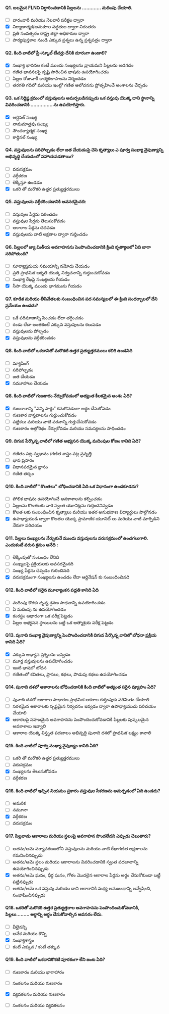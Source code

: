 #### Q1. బలమైన FLNని నిర్ధారించడానికి పిల్లలను ............. మదింపు చేయాలి.

- [ ] వారంవారీ మరియు నెలవారీ పరీక్షల ద్వారా
- [x] నిర్మాణాత్మక/అనుకూల పద్ధతుల ద్వారా నిరంతరం
- [ ] ప్రతి సంవత్సరం రాష్ట్ర జిల్లా అధికారుల ద్వారా
- [ ] పాఠ్యపుస్తకాల నుండి ఎక్కువ ప్రశ్నలు ఉన్న ప్రశ్నపత్రం ద్వారా

#### Q2. కింది వాటిలో ప్రీ-స్కూల్ టీచర్లు దేనికి దూరంగా ఉండాలి?

- [x] సంఖ్యా భావనల కంటే ముందు సంఖ్యలను వ్రాయమని పిల్లలను అడగడం
- [ ] గణిత భావనలపై దృష్టి సారించిన భాషను ఉపయోగించడం
- [ ] పిల్లల రోజువారీ కార్యకలాపాలను నిర్మించడం
- [ ] తరగతి గదిలో మరియు ఇంట్లో గణిత ఆలోచనను ప్రోత్సహించే అంశాలను చేర్చడం

#### Q3. ఒక నిర్దిష్ట క్రమంలో వస్తువులను అమర్చబడినప్పుడు ఒక వస్తువు యొక్క దాని స్థానాన్ని వివరించడానికి ............... ను ఉపయోగిస్తారు.

- [x] ఆర్డినల్ సంఖ్య
- [ ] నామమాత్రపు సంఖ్య
- [ ] సౌందర్యాత్మక సంఖ్య
- [ ] కార్డినల్ సంఖ్య

#### Q4. వస్తువులను సరిపోల్చడం లేదా జత చేయడంపై చెసె కృత్యాలు ఎ పూర్వ సంఖ్యా నైపుణ్యాన్ని అభివృద్ధి చేయడంలో సహాయపడతాయి?

- [ ] వరుసక్రమం
- [ ] వర్గీకరణ
- [ ] లెక్కిస్తూ ఉండడం
- [x] ఒకరి తో మరొకరి ఉత్తర ప్రత్యుత్తరములు

#### Q5. వస్తువులను వర్గీకరించడానికి అవసరమైనది:

- [ ] వస్తువుల పేర్లను పఠించడం
- [ ] వస్తువుల పేర్లను తెలుసుకోవడం
- [ ] ఆకారాల పేర్లను చదవడం
- [x] వస్తువులను వాటి లక్షణాల ద్వారా గుర్తించడం

#### Q6. పిల్లలలో జ్యా మితీయ అవగాహనను పెంపొందించడానికి క్రింది కృత్యాలలో ఏది బాగా సరిపోతుంది?

- [ ] సూర్యాస్తమయ సమయాన్ని నమోదు చేయడం
- [ ] ప్రతి ప్రాథమిక ఆకృతి యొక్క నిర్వచనాన్ని గుర్తుంచుకోవడం
- [ ] సంఖ్యా రేఖపై సంఖ్యలను గీయడం
- [x] సీసా యొక్క ముందు భాగమును గీయడం

#### Q7. కూడిక మరియు తీసివేతలకు సంబంధించిన పద సమస్యలలో ఈ క్రింది సందర్భాలలో దేని ప్రమేయం ఉండదు?

- [ ] ఒకే పరిమాణాన్ని పెంచడం లేదా తగ్గించడం
- [ ] రెండు లేదా అంతకంటే ఎక్కువ వస్తువులను కలుపడం
- [ ] వస్తువులను పోల్చడం
- [x] వస్తువులను వర్గీకరించడం

#### Q8. కింది వాటిలో ఒకదానితో మరొకటి ఉత్తర ప్రత్యుత్తరములు కలిగి ఉండనిది

- [ ] మ్యాపింగ్
- [ ] సరిపోల్చడం
- [ ] జత చేయడం
- [x] సమూహాలు చేయడం

#### Q8. కింది వాటిలో గుణకారం నేర్చుకోవడంలో అత్యంత కీలకమైన అంశం ఏది?

- [x] గుణకారాన్ని "ఎన్ని సార్లు" కనుగొనడంగా అర్థం చేసుకోవడం
- [ ] గుణకార వాస్తవాలను గుర్తుంచుకోవడం
- [ ] పట్టికలు మరియు వాటి పఠనాన్ని గుర్తుచేసుకోవడం
- [ ] గుణకారం అల్గోరిథం నేర్చుకోవడం మరియు సమస్యలను సాధించడం

#### Q9. దిగువ పేర్కొన్న వాటిలో గణిత అభ్యసన యొక్క మదింపుల కోణం కానిది ఏది?

- [ ] గణితం పట్ల స్వభావం /గణిత శాస్త్రం పట్ల ప్రవృత్తి
- [ ] భావ ప్రసారం
- [x] విధానపరమైన జ్ఞానం
- [ ] గణిత తర్కం

#### Q10. కింది వాటిలో "కొలతలు" బోధించడానికి ఏది ఒక విధానంగా ఉండకూడదు?

- [ ] పోలిక భాషను ఉపయోగించే అవకాశాలను కల్పించడం
- [ ] పిల్లలను కొలతలకు వారి స్వంత యూనిట్లను గుర్తించనివ్వడం
- [ ] కొలత లకు సంబంధించిన కృత్యాలు మరియు ఇతర అనుభవాణ విద్యార్థులు పాల్గొనడం 
- [x] ఉపాధ్యాయుడి ద్వారా కొలతల యొక్క ప్రామాణిక యూనిట్ లు మరియు వాటి మార్పిడిని నేరుగా పరిచయం

#### Q11. పిల్లలు సంఖ్యలను నేర్చుకునే ముందు వస్తువులను వరుసక్రమంలో ఉంచగలుగాలి. ఎందుకంటే వరుస క్రమం అనేది :

- [ ] లెక్కింపుతో సంబంధం లేనిది
- [ ] సంఖ్యలపై ప్రక్రియలకు అవసరమైనది
- [ ] సంఖ్య పేర్లను చెప్పడం గురించినది
- [x] వరుసక్రమంగా సంఖ్యలను ఉంచడం లేదా ఆర్డినేషన్ కు సంబంధించినది

#### Q12. కింది వాటిలో సరైన మూల్యాంకన పద్దతి కానిది ఏది

- [ ] మదింపు కొరకు దృశ్య శ్రవణ సాధనాన్ని ఉపయోగించడం
- [ ] ఏ మదింపు ను ఉపయోగించడం
- [x] కంఠస్థం ఆధారంగా ఒక పరీక్ష పెట్టడం
- [ ] పిల్లల అభ్యసన స్థాయిలను బట్టి ఒక ఆత్మాశ్రయ పరీక్ష పెట్టడం

#### Q13. పునాది సంఖ్యా నైపుణ్యాన్ని పెంపొందించడానికి దిగువ పేర్కొన్న వానిలో బోధనా ప్రక్రియ కానిది ఏది?

- [x] ఎక్కువ అభ్యాస ప్రశ్నలను ఇవ్వడం
- [ ] మూర్త వస్తువులను ఉపయోగించడం
- [ ] ఇంటి భాషలో బోధన
- [ ] గణితంలో కవితలు, ప్రాసలు, కథలు, పొడుపు కథలు ఉపయోగించడం

#### Q14. పునాది దశలో ఆకారాలను బోధించడానికి కింది వాటిలో అత్యంత సరైన వ్యూహం ఏది?

- [ ] పునాది దశలో ఆకారాల సాధారణ ప్రాథమిక ఆకరాల గుర్తింపుకు పరిమితం చేయాలి
- [ ] సరళమైన ఆకారాలకు స్పష్టమైన నిర్వచనం ఇవ్వడం ద్వారా ఉపాధ్యాయుడు పరిచయం చేయాలి
- [x] ఆకారలపై సహజమైన అవగాహనను పెంపొందించుకోవడానికి పిల్లలకు పుష్కలమైన అవకాశాలు ఇవ్వాలి
- [ ] ఆకారాల యొక్క విస్తృత పదజాలం అభివృద్ధి పునాది దశలో ప్రాథమిక లక్ష్యం కావాలి

#### Q15. కింది వాటిలో పూర్వ సంఖ్యా నైపుణ్యం కానిది ఏది?

- [ ] ఒకరి తో మరొకరి ఉత్తర ప్రత్యుత్తరములు
- [ ] వరుసక్రమం
- [x] సంఖ్యలను తెలుసుకోవడం
- [ ] వర్గీకరణ

#### Q16. కింది వాటిలో ఇచ్చిన నియమం ప్రకారం వస్తువుల సేకరణను అమర్చడంలో ఏది ఉండదు?

- [ ] అమరిక
- [ ] నమూనా
- [x] వర్గీకరణ
- [ ] వరుసక్రమం

#### Q17. పిల్లవాడు ఆకారాలు మరియు స్థలంపై అవగాహన పొందలేదని ఎప్పుడు చెబుతారు?

- [ ] అతను/ఆమె పర్యావరణంలోని వస్తువులను మరియు వాటి రేఖాగణిత లక్షణాలను గమనించినప్పుడు
- [ ] అతను/ఆమె స్థలం మరియు ఆకారాలను వివరించడానికి స్వంత పదజాలాన్ని ఉపయోగించినప్పుడు 
- [x] అతను/ఆమె ఘనం, ధీర్గ ఘనం, గోళం మొదలైన ఆకారాల పేర్లను అర్థం చేసుకోకుండా బట్టీ పట్టినప్పుడు
- [ ] అతను/ఆమె ఒక వస్తువు మరియు దాని ఆకారానికి మధ్య అనుబంధాన్ని అన్వేషించి, సంభాషించినప్పుడు

#### Q18. ఒకరితో మరొకరి ఉత్తర ప్రత్యుత్తరాల అవగాహనను పెంపొందించుకోవడానికి, పిల్లలు......... అర్థాన్ని అర్థం చేసుకోవాల్సిన అవసరం లేదు.

- [ ] వీలైనన్ని
- [ ] అనేక మరియు కొన్ని
- [x] సంఖ్యాశాస్త్రం
- [ ] కంటే ఎక్కువ / కంటే తక్కువ

#### Q19. కింది వాటిలో ఒకదానికొకటి పూరకంగా లేని జంట ఏది?

- [ ] గుణకారం మరియు భాగాహారం
- [ ] సంకలనం మరియు గుణకారం
- [x] వ్యవకలనం మరియు గుణకారం
- [ ] సంకలనం మరియు వ్యవకలనం















